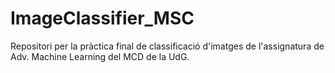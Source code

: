 # ImageClassifier_MSC
Repositori per la pràctica final de classificació d'imatges de l'assignatura de Adv. Machine Learning del MCD de la UdG.
